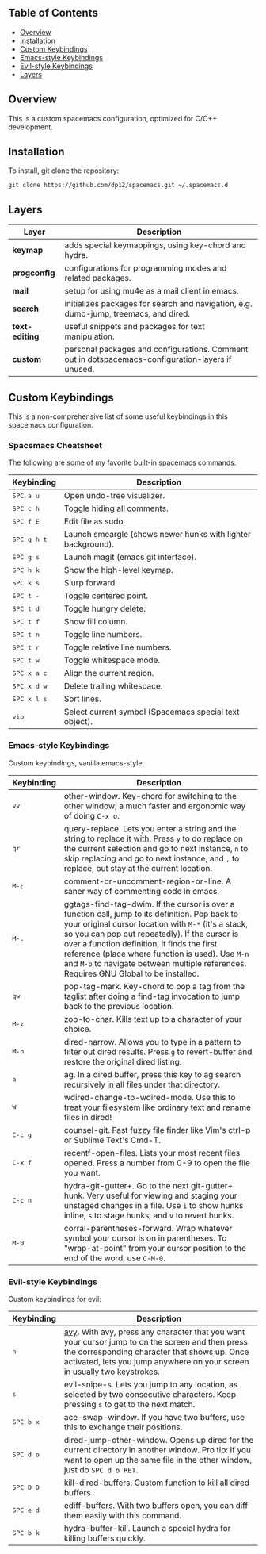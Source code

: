 ## Table of Contents
* [Overview](https://github.com/dp12/spacemacs#overview)
* [Installation](https://github.com/dp12/spacemacs#installation)
* [Custom Keybindings](https://github.com/dp12/spacemacs#custom-keybindings)
* [Emacs-style Keybindings](https://github.com/dp12/spacemacs#emacs-style-keybindings)
* [Evil-style Keybindings](https://github.com/dp12/spacemacs#evil-style-keybindings)
* [Layers](https://github.com/dp12/spacemacs#layers)

## Overview
This is a custom spacemacs configuration, optimized for C/C++ development.

## Installation
To install, git clone the repository:

`git clone https://github.com/dp12/spacemacs.git ~/.spacemacs.d`

## Layers

Layer            | Description
-----------------|------------------------------------------------------------
**keymap**       | adds special keymappings, using key-chord and hydra.
**progconfig**   | configurations for programming modes and related packages.
**mail**         | setup for using mu4e as a mail client in emacs.
**search**       | initializes packages for search and navigation, e.g. dumb-jump, treemacs, and dired.
**text-editing** | useful snippets and packages for text manipulation.
**custom**       | personal packages and configurations. Comment out in dotspacemacs-configuration-layers if unused.

## Custom Keybindings
This is a non-comprehensive list of some useful keybindings in this spacemacs configuration.

### Spacemacs Cheatsheet
The following are some of my favorite built-in spacemacs commands:

Keybinding           | Description
---------------------|------------------------------------------------------------
<kbd>SPC a u</kbd>   | Open undo-tree visualizer.
<kbd>SPC c h</kbd>   | Toggle hiding all comments.
<kbd>SPC f E</kbd>   | Edit file as sudo.
<kbd>SPC g h t</kbd> | Launch smeargle (shows newer hunks with lighter background).
<kbd>SPC g s</kbd>   | Launch magit (emacs git interface).
<kbd>SPC h k</kbd>   | Show the high-level keymap.
<kbd>SPC k s</kbd>   | Slurp forward.
<kbd>SPC t -</kbd>   | Toggle centered point.
<kbd>SPC t d</kbd>   | Toggle hungry delete.
<kbd>SPC t f</kbd>   | Show fill column.
<kbd>SPC t n</kbd>   | Toggle line numbers.
<kbd>SPC t r</kbd>   | Toggle relative line numbers.
<kbd>SPC t w</kbd>   | Toggle whitespace mode.
<kbd>SPC x a c</kbd> | Align the current region.
<kbd>SPC x d w</kbd> | Delete trailing whitespace.
<kbd>SPC x l s</kbd> | Sort lines.
<kbd>vio</kbd>       | Select current symbol (Spacemacs special text object).

### Emacs-style Keybindings
Custom keybindings, vanilla emacs-style:

Keybinding         | Description
-------------------|------------------------------------------------------------
<kbd>vv</kbd>      | other-window. Key-chord for switching to the other window; a much faster and ergonomic way of doing `C-x o`.
<kbd>qr</kbd>      | query-replace. Lets you enter a string and the string to replace it with. Press `y` to do replace on the current selection and go to next instance, `n` to skip replacing and go to next instance, and `,` to replace, but stay at the current location.
<kbd>M-;</kbd>     | comment-or-uncomment-region-or-line. A saner way of commenting code in emacs.
<kbd>M-.</kbd>     | ggtags-find-tag-dwim. If the cursor is over a function call, jump to its definition. Pop back to your original cursor location with `M-*` (it's a stack, so you can pop out repeatedly). If the cursor is over a function definition, it finds the first reference (place where function is used). Use `M-n` and `M-p` to navigate between multiple references. Requires GNU Global to be installed.
<kbd>qw</kbd>      | pop-tag-mark. Key-chord to pop a tag from the taglist after doing a find-tag invocation to jump back to the previous location.
<kbd>M-z</kbd>     | zop-to-char. Kills text up to a character of your choice.
<kbd>M-n</kbd>     | dired-narrow. Allows you to type in a pattern to filter out dired results. Press `g` to revert-buffer and restore the original dired listing.
<kbd>a</kbd>       | ag. In a dired buffer, press this key to ag search recursively in all files under that directory.
<kbd>W</kbd>       | wdired-change-to-wdired-mode. Use this to treat your filesystem like ordinary text and rename files in dired!
<kbd>C-c g</kbd>   | counsel-git. Fast fuzzy file finder like Vim's ctrl-p or Sublime Text's Cmd-T.
<kbd>C-x f</kbd>   | recentf-open-files. Lists your most recent files opened. Press a number from 0-9 to open the file you want.
<kbd>C-c n</kbd>   | hydra-git-gutter+. Go to the next git-gutter+ hunk. Very useful for viewing and staging your unstaged changes in a file. Use `i` to show hunks inline, `s` to stage hunks, and `v` to revert hunks.
<kbd>M-0</kbd>     | corral-parentheses-forward. Wrap whatever symbol your cursor is on in parentheses. To "wrap-at-point" from your cursor position to the end of the word, use `C-M-0`.

### Evil-style Keybindings
Custom keybindings for evil:

Keybinding         | Description
-------------------|------------------------------------------------------------
<kbd>n</kbd>       | [avy](https://github.com/abo-abo/avy). With avy, press any character that you want your cursor jump to on the screen and then press the corresponding character that shows up. Once activated, lets you jump anywhere on your screen in usually two keystrokes.
<kbd>s</kbd>       | evil-snipe-s. Lets you jump to any location, as selected by two consecutive characters. Keep pressing `s` to get to the next match.
<kbd>SPC b x</kbd> | ace-swap-window. If you have two buffers, use this to exchange their positions.
<kbd>SPC d o</kbd> | dired-jump-other-window. Opens up dired for the current directory in another window. Pro tip: if you want to open up the same file in the other window, just do `SPC d o RET`.
<kbd>SPC D D</kbd> | kill-dired-buffers. Custom function to kill all dired buffers.
<kbd>SPC e d</kbd> | ediff-buffers. With two buffers open, you can diff them easily with this command.
<kbd>SPC b k</kbd> | hydra-buffer-kill. Launch a special hydra for killing buffers quickly.
